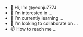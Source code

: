 - 👋 Hi, I’m @yeonju777J
- 👀 I’m interested in ...
- 🌱 I’m currently learning ...
- 💞️ I’m looking to collaborate on ...
- 📫 How to reach me ...

<!---
yeonju777J/yeonju777J is a ✨ special ✨ repository because its `README.md` (this file) appears on your GitHub profile.
You can click the Preview link to take a look at your changes.
--->
